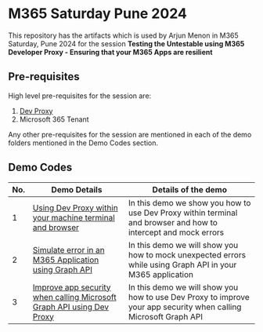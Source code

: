 # M365 Saturday Pune 2024

This repository has the artifacts which is used by Arjun Menon in M365 Saturday, Pune 2024 for the session **Testing the Untestable using M365 Developer Proxy - Ensuring that your M365 Apps are resilient**

## Pre-requisites

High level pre-requisites for the session are:

1. [Dev Proxy](https://learn.microsoft.com/microsoft-cloud/dev/dev-proxy/get-started?tabs=automated&pivots=client-operating-system-macos?WT.mc_id=M365-MVP-5004715#install-dev-proxy)
2. Microsoft 365 Tenant

Any other pre-requisites for the session are mentioned in each of the demo folders mentioned in the Demo Codes section.

## Demo Codes

|No. | Demo Details | Details of the demo |
|--------------|--------------|---------------------|
|1| [Using Dev Proxy within your machine terminal and browser](/codes/1.graph-explorer/) | In this demo we show you how to use Dev Proxy within terminal and browser and how to intercept and mock errors |
|2| [Simulate error in an M365 Application using Graph API](/codes/2.m365-appn/) | In this demo we will show you how to mock unexpected errors while using Graph API in your M365 application |
|3| [Improve app security when calling Microsoft Graph API using Dev Proxy](/codes/3.m365-appn-permissions/) | In this demo we will show you how to use Dev Proxy to improve your app security when calling Microsoft Graph API |
